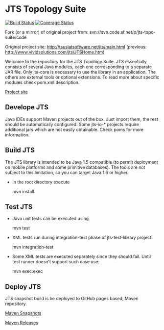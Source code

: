 JTS Topology Suite
==================

[![Build Status](https://travis-ci.org/metteo/jts.svg?branch=master)](https://travis-ci.org/metteo/jts)
[![Coverage Status](https://coveralls.io/repos/metteo/jts/badge.png)](https://coveralls.io/r/metteo/jts)

Fork (or a mirror) of original project from: svn://svn.code.sf.net/p/jts-topo-suite/code

Original project site: http://tsusiatsoftware.net/jts/main.html (previous: http://www.vividsolutions.com/jts/JTSHome.htm)
     
Welcome to the repository for the JTS Topology Suite.
JTS essentially consists of several Java modules,
each one corresponding to a separate JAR file.
Only jts-core is necessary to use the library in an application.
The others are external tools or optional extensions. To
read more about specific modules check pom.xml description.

[Project site](http://metteo.github.io/jts/web/index.html)

Develope JTS
------------
Java IDEs support Maven projects out of the box. Just import them, the rest should be automatically configured. Some jts-io-* projects require additional jars which are not easily obtainable. Check poms for more information.

Build JTS
---------
The JTS library is intended to be Java 1.5 compatible (to permit deployment on mobile platforms and some primitive databases). The tools are not subject to this limitation, so you can target Java 1.6 or higher.

* In the root directory execute

  mvn install

Test JTS
--------
* Java unit tests can be executed using
 
  mvn test

* XML tests run during integration-test phase of jts-test-library project:

  mvn integration-test
  
* Some XML tests are executed separately since they should fail. Until
test runner doesn't support such case use:

  mvn exec:exec

Deploy JTS
----------
JTS snapshot build is be deployed to GitHub pages based, Maven repository.

[Maven Snapshots](http://metteo.github.io/jts/maven/snapshots)

[Maven Releases](http://metteo.github.io/jts/maven/releases)
